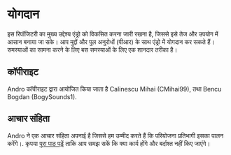 # योगदान

इस रिपॉजिटरी का मुख्य उद्देश्य एंड्रो को विकसित करना जारी रखना है, जिससे इसे तेज और उपयोग में आसान बनाया जा सके। आप मुद्दों और पुल अनुरोधों (पीआर) के साथ एंड्रो में योगदान कर सकते हैं। समस्याओं का सामना करने के लिए बस समस्याओं के लिए एक शानदार तरीका है।

## कॉपीराइट

Andro कॉपीराइट द्वारा आयोजित किया जाता है Calinescu Mihai (CMihai99), तथा Bencu Bogdan (BogySounds1).

## आचार संहिता

Andro ने एक आचार संहिता अपनाई है जिससे हम उम्मीद करते हैं कि परियोजना प्रतिभागी इसका पालन करेंगे।. कृपया [पूरा पाठ पढ़ें](CODE_OF_CONDUCT.md) ताकि आप समझ सकें कि क्या कार्य होंगे और बर्दाश्त नहीं किए जाएंगे।